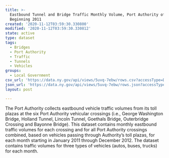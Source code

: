 ```yaml
---
title: >-
  Eastbound Tunnel and Bridge Traffic Monthly Volume, Port Authority of NY NJ 
  Beginning 2011
created: '2020-11-12T03:59:30.330800'
modified: '2020-11-12T03:59:30.330812'
state: active
type: dataset
tags:
  - Bridges
  - Port Authority
  - Traffic
  - Tunnels
  - Vehicles
groups:
  - Local Government
csv_url: 'https://data.ny.gov/api/views/5uvq-7ebw/rows.csv?accessType=DOWNLOAD'
json_url: 'https://data.ny.gov/api/views/5uvq-7ebw/rows.json?accessType=DOWNLOAD'
layout: post

---
```

The Port Authority collects eastbound vehicle traffic volumes from its toll plazas at the six Port Authority vehicular crossings (i.e., George Washington Bridge, Holland Tunnel, Lincoln Tunnel, Goethals Bridge, Outerbridge Crossing and Bayonne Bridge).  This dataset contains monthly eastbound traffic volumes for each crossing and for all Port Authority crossings combined, based on vehicles passing through Authority’s toll plazas, for each month starting in January 2011 through December 2012.  The dataset contains traffic volumes for three types of vehicles (autos, buses, trucks) for each month.
